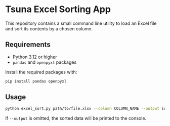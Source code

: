 # Tsuna Excel Sorting App

This repository contains a small command line utility to load an Excel file and sort its contents by a chosen column.

## Requirements

- Python 3.12 or higher
- `pandas` and `openpyxl` packages

Install the required packages with:

```bash
pip install pandas openpyxl
```

## Usage

```bash
python excel_sort.py path/to/file.xlsx --column COLUMN_NAME --output sorted.xlsx
```

If `--output` is omitted, the sorted data will be printed to the console.
